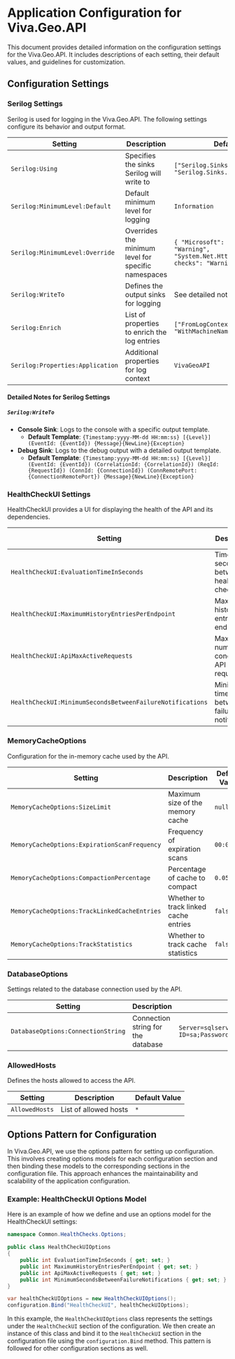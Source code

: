 
# Application Configuration for Viva.Geo.API

This document provides detailed information on the configuration settings for the Viva.Geo.API. It includes descriptions of each setting, their default values, and guidelines for customization.

## Configuration Settings

### Serilog Settings

Serilog is used for logging in the Viva.Geo.API. The following settings configure its behavior and output format.

| Setting                          | Description                                                           | Default Value                                     |
|----------------------------------|-----------------------------------------------------------------------|---------------------------------------------------|
| `Serilog:Using`                  | Specifies the sinks Serilog will write to                             | `["Serilog.Sinks.Console", "Serilog.Sinks.Debug"]`|
| `Serilog:MinimumLevel:Default`   | Default minimum level for logging                                     | `Information`                                     |
| `Serilog:MinimumLevel:Override`  | Overrides the minimum level for specific namespaces                   | `{ "Microsoft": "Warning", "System": "Warning", "System.Net.Http.HttpClient.health-checks": "Warning" }`|
| `Serilog:WriteTo`                | Defines the output sinks for logging                                  | See detailed notes                                |
| `Serilog:Enrich`                 | List of properties to enrich the log entries                          | `["FromLogContext", "WithMachineName", "WithThreadId"]` |
| `Serilog:Properties:Application` | Additional properties for log context                                 | `VivaGeoAPI`                                      |

#### Detailed Notes for Serilog Settings

##### `Serilog:WriteTo`
- **Console Sink**: Logs to the console with a specific output template.
  - **Default Template**: `{Timestamp:yyyy-MM-dd HH:mm:ss} [{Level}] (EventId: {EventId}) {Message}{NewLine}{Exception}`
- **Debug Sink**: Logs to the debug output with a detailed output template.
  - **Default Template**: `{Timestamp:yyyy-MM-dd HH:mm:ss} [{Level}] (EventId: {EventId}) (CorrelationId: {CorrelationId}) (ReqId: {RequestId}) (ConnId: {ConnectionId}) (ConnRemotePort: {ConnectionRemotePort}) {Message}{NewLine}{Exception}`

### HealthCheckUI Settings

HealthCheckUI provides a UI for displaying the health of the API and its dependencies.

| Setting                                     | Description                                            | Default Value                       |
|---------------------------------------------|--------------------------------------------------------|-------------------------------------|
| `HealthCheckUI:EvaluationTimeInSeconds`     | Time in seconds between health checks                  | `10`                                |
| `HealthCheckUI:MaximumHistoryEntriesPerEndpoint` | Maximum history entries per endpoint                | `50`                                |
| `HealthCheckUI:ApiMaxActiveRequests`        | Maximum number of concurrent API requests              | `3`                                 |
| `HealthCheckUI:MinimumSecondsBetweenFailureNotifications` | Minimum time between failure notifications      | `60`                                |

### MemoryCacheOptions

Configuration for the in-memory cache used by the API.

| Setting                                     | Description                                       | Default Value  |
|---------------------------------------------|---------------------------------------------------|----------------|
| `MemoryCacheOptions:SizeLimit`              | Maximum size of the memory cache                  | `null`         |
| `MemoryCacheOptions:ExpirationScanFrequency` | Frequency of expiration scans                     | `00:01:00`     |
| `MemoryCacheOptions:CompactionPercentage`   | Percentage of cache to compact                    | `0.05`         |
| `MemoryCacheOptions:TrackLinkedCacheEntries`| Whether to track linked cache entries             | `false`        |
| `MemoryCacheOptions:TrackStatistics`        | Whether to track cache statistics                 | `false`        |

### DatabaseOptions

Settings related to the database connection used by the API.

| Setting                           | Description                      | Default Value                                                                                                |
|-----------------------------------|----------------------------------|--------------------------------------------------------------------------------------------------------------|
| `DatabaseOptions:ConnectionString`| Connection string for the database | `Server=sqlserver,1433;Database=GeoDatabase;User ID=sa;Password=Str@ngP@ssword;TrustServerCertificate=True;` |

### AllowedHosts

Defines the hosts allowed to access the API.

| Setting       | Description             | Default Value |
|---------------|-------------------------|---------------|
| `AllowedHosts`| List of allowed hosts   | `*`           |

## Options Pattern for Configuration

In Viva.Geo.API, we use the options pattern for setting up configuration. This involves creating options models for each configuration section and then binding these models to the corresponding sections in the configuration file. This approach enhances the maintainability and scalability of the application configuration.

### Example: HealthCheckUI Options Model

Here is an example of how we define and use an options model for the HealthCheckUI settings:

```csharp
namespace Common.HealthChecks.Options;

public class HealthCheckUIOptions
{
    public int EvaluationTimeInSeconds { get; set; }
    public int MaximumHistoryEntriesPerEndpoint { get; set; }
    public int ApiMaxActiveRequests { get; set; }
    public int MinimumSecondsBetweenFailureNotifications { get; set; }
}

var healthCheckUIOptions = new HealthCheckUIOptions();
configuration.Bind("HealthCheckUI", healthCheckUIOptions);
```

In this example, the `HealthCheckUIOptions` class represents the settings under the `HealthCheckUI` section of the configuration. We then create an instance of this class and bind it to the `HealthCheckUI` section in the configuration file using the `configuration.Bind` method. This pattern is followed for other configuration sections as well.
